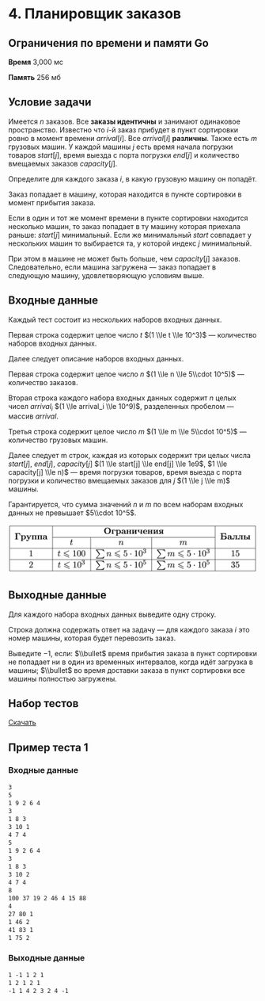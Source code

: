 # 4. Планировщик заказов

## Ограничения по времени и памяти Go

**Время** 3,000 мс

**Память** 256 мб

## Условие задачи

Имеется $n$ заказов. Все **заказы идентичны** и занимают одинаковое пространство. Известно что $i$-й заказ прибудет в пункт сортировки ровно в момент времени $arrival[i]$. Все $arrival[i]$ **различны**. Также есть $m$ грузовых машин. У каждой машины $j$ есть время начала погрузки товаров $start[j]$, время выезда с порта погрузки $end[j]$ и количество вмещаемых заказов $capacity[j].$ 

Определите для каждого заказа $i$, в какую грузовую машину он попадёт.

Заказ попадает в машину, которая находится в пункте сортировки в момент прибытия заказа.

Если в один и тот же момент времени в пункте сортировки находится несколько машин, то заказ попадает в ту машину которая приехала раньше: $start[j]$ минимальный. Если же минимальный $start$ совпадает у нескольких машин то выбирается та, у которой индекс $j$ минимальный. 

При этом в машине не может быть больше, чем $capacity[j]$ заказов. Следовательно, если машина загружена — заказ попадает в следующую машину, удовлетворяющую условиям выше.

## Входные данные

Каждый тест состоит из нескольких наборов входных данных.

Первая строка содержит целое число $t$ $(1 \\le t \\le 10^3)$ — количество наборов входных данных.

Далее следует описание наборов входных данных.

Первая строка содержит целое число $n$ $(1 \\le n \\le 5\\cdot 10^5)$ — количество заказов.

Вторая строка каждого набора входных данных содержит $n$ целых чисел $arrival_i$ $(1 \\le arrival_i \\le 10^9)$, разделенных пробелом — массив $arrival$.

Третья строка содержит целое число $m$ $(1 \\le m \\le 5\\cdot 10^5)$ — количество грузовых машин.

Далее следует m строк, каждая из которых содержит три целых числа $start[j]$, $end[j]$, $capacity[j]$ $(1 \\le start[j] \\le end[j] \\le 1e9$, $1 \\le capacity[j] \\le n)$ — время погрузки товаров, время выезда с порта погрузки и количество вмещаемых заказов для $j$ $(1 \\le j \\le m)$ машины.

Гарантируется, что сумма значений $n$ и $m$ по всем наборам входных данных не превышает $5\\cdot 10^5$.

![img.png](img.png)

## Выходные данные

Для каждого набора входных данных выведите одну строку.

Строка должна содержать ответ на задачу — для каждого заказа $i$ это номер машины, которая будет перевозить заказ.

Выведите $-1$, если:
$\\bullet$ время прибытия заказа в пункт сортировки не попадает ни в один из временных интервалов, когда идёт загрузка в машины;
$\\bullet$ во время доставки заказа в пункт сортировки все машины полностью загружены.

## Набор тестов

[Скачать](./order-planner.zip)

## Пример теста 1

### Входные данные

```
3
5
1 9 2 6 4
3
1 8 3
3 10 1
4 7 4
5
1 9 2 6 4
3
1 8 3
3 10 2
4 7 4
8
100 37 19 2 46 4 15 88
4
27 80 1
1 46 2
41 83 1
1 75 2
```

### Выходные данные

```
1 -1 1 2 1 
1 2 1 2 1 
-1 1 4 2 3 2 4 -1 
```
